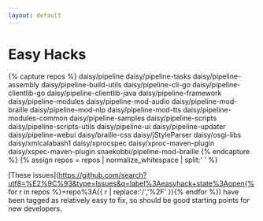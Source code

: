 ```yaml
---
layout: default
---
```

# Easy Hacks

<!--
FIXME: duplication with Issue-Tracker.md
-->

{% capture repos %}
  daisy/pipeline
  daisy/pipeline-tasks
  daisy/pipeline-assembly
  daisy/pipeline-build-utils
  daisy/pipeline-cli-go
  daisy/pipeline-clientlib-go
  daisy/pipeline-clientlib-java
  daisy/pipeline-framework
  daisy/pipeline-modules
  daisy/pipeline-mod-audio
  daisy/pipeline-mod-braille
  daisy/pipeline-mod-nlp
  daisy/pipeline-mod-tts
  daisy/pipeline-modules-common
  daisy/pipeline-samples
  daisy/pipeline-scripts
  daisy/pipeline-scripts-utils
  daisy/pipeline-ui
  daisy/pipeline-updater
  daisy/pipeline-webui
  daisy/braille-css
  daisy/jStyleParser
  daisy/osgi-libs
  daisy/xmlcalabash1
  daisy/xprocspec
  daisy/xproc-maven-plugin
  daisy/xspec-maven-plugin
  snaekobbi/pipeline-mod-braille
{% endcapture %}
{% assign repos = repos | normalize_whitespace | split:' ' %}

[These issues](https://github.com/search?utf8=%E2%9C%93&type=Issues&q=label%3Aeasyhack+state%3Aopen{% for r in repos %}+repo%3A{{ r | replace:'/','%2F' }}{% endfor %})
have been tagged as relatively easy to fix, so should be good starting
points for new developers.
